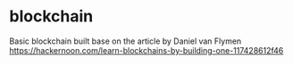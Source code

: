 # blockchain

Basic blockchain built base on the article by Daniel van Flymen
https://hackernoon.com/learn-blockchains-by-building-one-117428612f46
